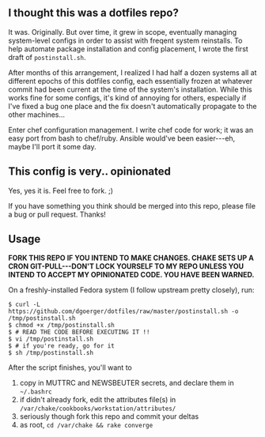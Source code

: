 I thought this was a dotfiles repo?
-----------------------------------

It was. Originally. But over time, it grew in scope, eventually managing system-level configs in order to assist with freqent system reinstalls. To help automate package installation and config placement, I wrote the first draft of `postinstall.sh`.

After months of this arrangement, I realized I had half a dozen systems all at different epochs of this dotfiles config, each essentially frozen at whatever commit had been current at the time of the system's installation. While this works fine for some configs, it's kind of annoying for others, especially if I've fixed a bug one place and the fix doesn't automatically propagate to the other machines...

Enter chef configuration management. I write chef code for work; it was an easy port from bash to chef/ruby. Ansible would've been easier---eh, maybe I'll port it some day.


This config is very.. opinionated
---------------------------------

Yes, yes it is. Feel free to fork. ;)

If you have something you think should be merged into this repo, please file a bug or pull request. Thanks!


Usage
-----

**FORK THIS REPO IF YOU INTEND TO MAKE CHANGES. CHAKE SETS UP A CRON GIT-PULL---DON'T LOCK YOURSELF TO MY REPO UNLESS YOU INTEND TO ACCEPT MY OPINIONATED CODE. YOU HAVE BEEN WARNED.**

On a freshly-installed Fedora system (I follow upstream pretty closely), run:

```
$ curl -L https://github.com/dgoerger/dotfiles/raw/master/postinstall.sh -o /tmp/postinstall.sh
$ chmod +x /tmp/postinstall.sh
$ # READ THE CODE BEFORE EXECUTING IT !!
$ vi /tmp/postinstall.sh
$ # if you're ready, go for it
$ sh /tmp/postinstall.sh
```

After the script finishes, you'll want to

  1. copy in MUTTRC and NEWSBEUTER secrets, and declare them in `~/.bashrc`
  2. if didn't already fork, edit the attributes file(s) in `/var/chake/cookbooks/workstation/attributes/`
  3. seriously though fork this repo and commit your deltas
  4. as root, `cd /var/chake && rake converge`
